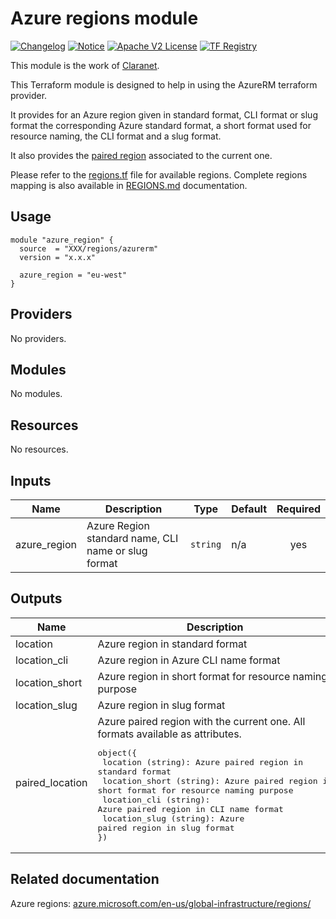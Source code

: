 # Azure regions module
[![Changelog](https://img.shields.io/badge/changelog-release-green.svg)](CHANGELOG.md) [![Notice](https://img.shields.io/badge/notice-copyright-yellow.svg)](NOTICE) [![Apache V2 License](https://img.shields.io/badge/license-Apache%20V2-orange.svg)](LICENSE) [![TF Registry](https://img.shields.io/badge/terraform-registry-blue.svg)](https://registry.terraform.io/modules/claranet/regions/azurerm/)

This module is the work of [Claranet](https://github.com/Claranet/).

This Terraform module is designed to help in using the AzureRM terraform provider.

It provides for an Azure region given in standard format, CLI format or slug format the corresponding Azure standard format, a short format used for resource naming, the CLI format and a slug format.

It also provides the [paired region](https://docs.microsoft.com/en-us/azure/availability-zones/cross-region-replication-azure) associated to the current one.

Please refer to the [regions.tf](regions.tf) file for available regions.
Complete regions mapping is also available in [REGIONS.md](REGIONS.md) documentation.

<!-- BEGIN_TF_DOCS -->

## Usage

```hcl
module "azure_region" {
  source  = "XXX/regions/azurerm"
  version = "x.x.x"

  azure_region = "eu-west"
}
```

## Providers

No providers.

## Modules

No modules.

## Resources

No resources.

## Inputs

| Name | Description | Type | Default | Required |
|------|-------------|------|---------|:--------:|
| azure\_region | Azure Region standard name, CLI name or slug format | `string` | n/a | yes |

## Outputs

| Name | Description |
|------|-------------|
| location | Azure region in standard format |
| location\_cli | Azure region in Azure CLI name format |
| location\_short | Azure region in short format for resource naming purpose |
| location\_slug | Azure region in slug format |
| paired\_location | Azure paired region with the current one. All formats available as attributes.<pre>object({<br>  location (string): Azure paired region in standard format<br>  location_short (string): Azure paired region in short format for resource naming purpose<br>  location_cli (string): Azure paired region in CLI name format<br>  location_slug (string): Azure paired region in slug format<br>})</pre> |
<!-- END_TF_DOCS -->

## Related documentation

Azure regions: [azure.microsoft.com/en-us/global-infrastructure/regions/](https://azure.microsoft.com/en-us/global-infrastructure/regions/)
